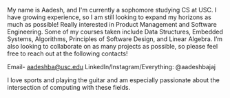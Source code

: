 My name is Aadesh, and I'm currently a sophomore studying CS at USC. I have growing experience, so I am still looking to expand my horizons as much as possible! Really interested in Product Management and Software Engineering. Some of my courses taken include Data Structures, Embedded Systems, Algorithms, Principles of Software Design, and Linear Algebra. I’m also looking to collaborate on as many projects as possible, so please feel free to reach out at the following contacts!

Email- aadeshba@usc.edu
LinkedIn/Instagram/Everything: @aadeshbajaj

I love sports and playing the guitar and am especially passionate about the intersection of computing with these fields.
